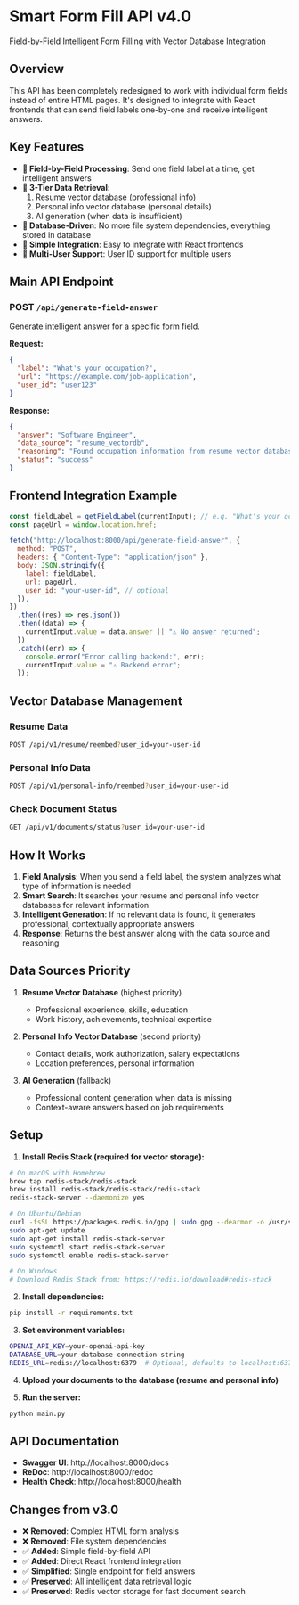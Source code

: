 # Smart Form Fill API v4.0

Field-by-Field Intelligent Form Filling with Vector Database Integration

## Overview

This API has been completely redesigned to work with individual form fields instead of entire HTML pages. It's designed to integrate with React frontends that can send field labels one-by-one and receive intelligent answers.

## Key Features

- **🎯 Field-by-Field Processing**: Send one field label at a time, get intelligent answers
- **🧠 3-Tier Data Retrieval**:
  1. Resume vector database (professional info)
  2. Personal info vector database (personal details)
  3. AI generation (when data is insufficient)
- **📄 Database-Driven**: No more file system dependencies, everything stored in database
- **🚀 Simple Integration**: Easy to integrate with React frontends
- **👥 Multi-User Support**: User ID support for multiple users

## Main API Endpoint

### POST `/api/generate-field-answer`

Generate intelligent answer for a specific form field.

**Request:**

```json
{
  "label": "What's your occupation?",
  "url": "https://example.com/job-application",
  "user_id": "user123"
}
```

**Response:**

```json
{
  "answer": "Software Engineer",
  "data_source": "resume_vectordb",
  "reasoning": "Found occupation information from resume vector database",
  "status": "success"
}
```

## Frontend Integration Example

```javascript
const fieldLabel = getFieldLabel(currentInput); // e.g. "What's your occupation?"
const pageUrl = window.location.href;

fetch("http://localhost:8000/api/generate-field-answer", {
  method: "POST",
  headers: { "Content-Type": "application/json" },
  body: JSON.stringify({
    label: fieldLabel,
    url: pageUrl,
    user_id: "your-user-id", // optional
  }),
})
  .then((res) => res.json())
  .then((data) => {
    currentInput.value = data.answer || "⚠️ No answer returned";
  })
  .catch((err) => {
    console.error("Error calling backend:", err);
    currentInput.value = "⚠️ Backend error";
  });
```

## Vector Database Management

### Resume Data

```bash
POST /api/v1/resume/reembed?user_id=your-user-id
```

### Personal Info Data

```bash
POST /api/v1/personal-info/reembed?user_id=your-user-id
```

### Check Document Status

```bash
GET /api/v1/documents/status?user_id=your-user-id
```

## How It Works

1. **Field Analysis**: When you send a field label, the system analyzes what type of information is needed
2. **Smart Search**: It searches your resume and personal info vector databases for relevant information
3. **Intelligent Generation**: If no relevant data is found, it generates professional, contextually appropriate answers
4. **Response**: Returns the best answer along with the data source and reasoning

## Data Sources Priority

1. **Resume Vector Database** (highest priority)

   - Professional experience, skills, education
   - Work history, achievements, technical expertise

2. **Personal Info Vector Database** (second priority)

   - Contact details, work authorization, salary expectations
   - Location preferences, personal information

3. **AI Generation** (fallback)
   - Professional content generation when data is missing
   - Context-aware answers based on job requirements

## Setup

1. **Install Redis Stack (required for vector storage):**

```bash
# On macOS with Homebrew
brew tap redis-stack/redis-stack
brew install redis-stack/redis-stack/redis-stack
redis-stack-server --daemonize yes

# On Ubuntu/Debian
curl -fsSL https://packages.redis.io/gpg | sudo gpg --dearmor -o /usr/share/keyrings/redis-archive-keyring.gpg
sudo apt-get update
sudo apt-get install redis-stack-server
sudo systemctl start redis-stack-server
sudo systemctl enable redis-stack-server

# On Windows
# Download Redis Stack from: https://redis.io/download#redis-stack
```

2. **Install dependencies:**

```bash
pip install -r requirements.txt
```

3. **Set environment variables:**

```bash
OPENAI_API_KEY=your-openai-api-key
DATABASE_URL=your-database-connection-string
REDIS_URL=redis://localhost:6379  # Optional, defaults to localhost:6379
```

4. **Upload your documents to the database (resume and personal info)**

5. **Run the server:**

```bash
python main.py
```

## API Documentation

- **Swagger UI**: http://localhost:8000/docs
- **ReDoc**: http://localhost:8000/redoc
- **Health Check**: http://localhost:8000/health

## Changes from v3.0

- ❌ **Removed**: Complex HTML form analysis
- ❌ **Removed**: File system dependencies
- ✅ **Added**: Simple field-by-field API
- ✅ **Added**: Direct React frontend integration
- ✅ **Simplified**: Single endpoint for field answers
- ✅ **Preserved**: All intelligent data retrieval logic
- ✅ **Preserved**: Redis vector storage for fast document search
